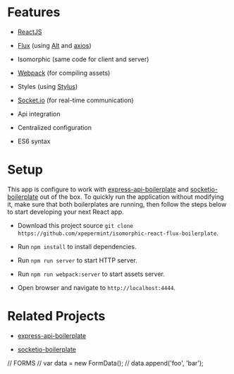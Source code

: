 # Features

* [ReactJS](https://facebook.github.io/react/)

* [Flux](https://facebook.github.io/flux/docs/overview.html) (using [Alt](http://alt.js.org/) and [axios](https://github.com/mzabriskie/axios))

* Isomorphic (same code for client and server)

* [Webpack](http://webpack.github.io) (for compiling assets)

* Styles (using [Stylus](https://learnboost.github.io/stylus/))

* [Socket.io](http://socket.io) (for real-time communication)

* Api integration

* Centralized configuration

* ES6 syntax

# Setup

This app is configure to work with [express-api-boilerplate](https://github.com/xpepermint/express-api-boilerplate) and [socketio-boilerplate](https://github.com/xpepermint/socketio-boilerplate) out of the box. To quickly run the application without modifying it, make sure that both boilerplates are running, then follow the steps below to start developing your next React app.  

* Download this project source `git clone https://github.com/xpepermint/isomorphic-react-flux-boilerplate`.

* Run `npm install` to install dependencies.

* Run `npm run server` to start HTTP server.

* Run `npm run webpack:server` to start assets server.

* Open browser and navigate to `http://localhost:4444`.

# Related Projects

* [express-api-boilerplate](https://github.com/xpepermint/express-api-boilerplate)

* [socketio-boilerplate](https://github.com/xpepermint/socketio-boilerplate)




// FORMS
// var data = new FormData();
// data.append('foo', 'bar');
